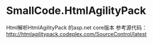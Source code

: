 # SmallCode.HtmlAgilityPack
Html解析HtmlAgilityPack 的asp.net core版本 参考源代码：http://htmlagilitypack.codeplex.com/SourceControl/latest 

